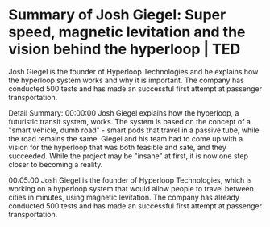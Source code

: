 # Summary of Josh Giegel: Super speed, magnetic levitation and the vision behind the hyperloop | TED

Josh Giegel is the founder of Hyperloop Technologies and he explains how the hyperloop system works and why it is important. The company has conducted 500 tests and has made an successful first attempt at passenger transportation.

Detail Summary: 
00:00:00
Josh Giegel explains how the hyperloop, a futuristic transit system, works. The system is based on the concept of a "smart vehicle, dumb road" - smart pods that travel in a passive tube, while the road remains the same. Giegel and his team had to come up with a vision for the hyperloop that was both feasible and safe, and they succeeded. While the project may be "insane" at first, it is now one step closer to becoming a reality.

00:05:00
Josh Giegel is the founder of Hyperloop Technologies, which is working on a hyperloop system that would allow people to travel between cities in minutes, using magnetic levitation. The company has already conducted 500 tests and has made an successful first attempt at passenger transportation.

